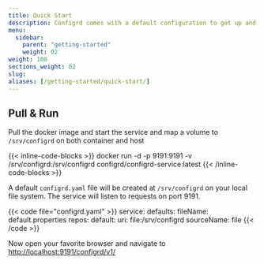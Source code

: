 ```yaml
---
title: Quick Start
description: Configrd comes with a default configuration to get up and running quickly
menu:
  sidebar:
    parent: "getting-started"
    weight: 02
weight: 100
sections_weight: 02
slug:
aliases: [/getting-started/quick-start/]
---
```


## Pull & Run

Pull the docker image and start the service and map a volume to `/srv/configrd` on both container and host

{{< inline-code-blocks >}}
docker run -d -p 9191:9191 -v /srv/configrd:/srv/configrd configrd/configrd-service:latest
{{< /inline-code-blocks >}}

A default `configrd.yaml` file will be created at `/srv/configrd` on your local file system. The service will listen to requests on port 9191.


{{< code file="configrd.yaml" >}}
service:
  defaults:
    fileName: default.properties
  repos:
    default:
      uri: file:/srv/configrd
      sourceName: file
{{< /code >}}

Now open your favorite browser and navigate to [http://localhost:9191/configrd/v1/](http://localhost:9191/configrd/v1/)